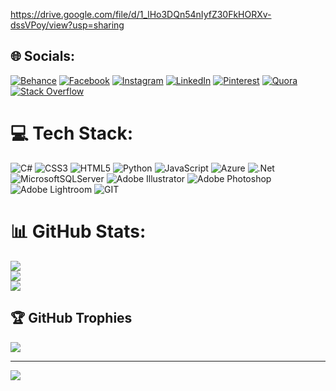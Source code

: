 https://drive.google.com/file/d/1_lHo3DQn54nIyfZ30FkHORXv-dssVPoy/view?usp=sharing
## 🌐 Socials:
[![Behance](https://img.shields.io/badge/Behance-1769ff?logo=behance&logoColor=white)](https://behance.net/mkhan10) [![Facebook](https://img.shields.io/badge/Facebook-%231877F2.svg?logo=Facebook&logoColor=white)](https://facebook.com/munna2khan) [![Instagram](https://img.shields.io/badge/Instagram-%23E4405F.svg?logo=Instagram&logoColor=white)](https://instagram.com/munna_k29) [![LinkedIn](https://img.shields.io/badge/LinkedIn-%230077B5.svg?logo=linkedin&logoColor=white)](https://linkedin.com/in/https://www.linkedin.com/in/md-abdullah-al-mahmud-khan-4a14b41b4/) [![Pinterest](https://img.shields.io/badge/Pinterest-%23E60023.svg?logo=Pinterest&logoColor=white)](https://pinterest.com/@abdullahalmahmudkhan) [![Quora](https://img.shields.io/badge/Quora-%23B92B27.svg?logo=Quora&logoColor=white)](https://quora.com/profile/https://bn.quora.com/profile/Abdullah-Al-Mahmud-Khan-1) [![Stack Overflow](https://img.shields.io/badge/-Stackoverflow-FE7A16?logo=stack-overflow&logoColor=white)](https://stackoverflow.com/users/https://stackoverflow.com/users/20556781/abdullah-al-mahmud-khan) 

# 💻 Tech Stack:
![C#](https://img.shields.io/badge/c%23-%23239120.svg?style=flat&logo=c-sharp&logoColor=white) ![CSS3](https://img.shields.io/badge/css3-%231572B6.svg?style=flat&logo=css3&logoColor=white) ![HTML5](https://img.shields.io/badge/html5-%23E34F26.svg?style=flat&logo=html5&logoColor=white) ![Python](https://img.shields.io/badge/python-3670A0?style=flat&logo=python&logoColor=ffdd54) ![JavaScript](https://img.shields.io/badge/javascript-%23323330.svg?style=flat&logo=javascript&logoColor=%23F7DF1E) ![Azure](https://img.shields.io/badge/azure-%230072C6.svg?style=flat&logo=azure-devops&logoColor=white) ![.Net](https://img.shields.io/badge/.NET-5C2D91?style=flat&logo=.net&logoColor=white) ![MicrosoftSQLServer](https://img.shields.io/badge/Microsoft%20SQL%20Sever-CC2927?style=flat&logo=microsoft%20sql%20server&logoColor=white) ![Adobe Illustrator](https://img.shields.io/badge/adobeillustrator-%23FF9A00.svg?style=flat&logo=adobeillustrator&logoColor=white) ![Adobe Photoshop](https://img.shields.io/badge/adobephotoshop-%2331A8FF.svg?style=flat&logo=adobephotoshop&logoColor=white) ![Adobe Lightroom](https://img.shields.io/badge/Adobe%20Lightroom-31A8FF.svg?style=flat&logo=Adobe%20Lightroom&logoColor=white) ![GIT](https://img.shields.io/badge/Git-fc6d26?style=flat&logo=git&logoColor=white)
# 📊 GitHub Stats:
![](https://github-readme-stats.vercel.app/api?username=mkhan1202&theme=tokyonight&hide_border=false&include_all_commits=true&count_private=false)<br/>
![](https://github-readme-streak-stats.herokuapp.com/?user=mkhan1202&theme=tokyonight&hide_border=false)<br/>
![](https://github-readme-stats.vercel.app/api/top-langs/?username=mkhan1202&theme=tokyonight&hide_border=false&include_all_commits=true&count_private=false&layout=compact)

## 🏆 GitHub Trophies
![](https://github-profile-trophy.vercel.app/?username=mkhan1202&theme=nord&no-frame=false&no-bg=true&margin-w=4)

---
[![](https://visitcount.itsvg.in/api?id=mkhan1202&icon=5&color=6)](https://visitcount.itsvg.in)

<!-- Proudly created with GPRM ( https://gprm.itsvg.in ) -->
